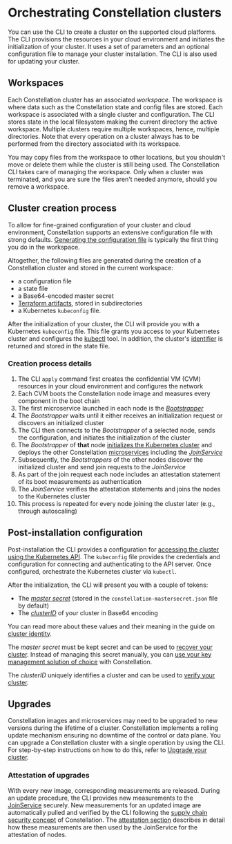 # Orchestrating Constellation clusters

You can use the CLI to create a cluster on the supported cloud platforms.
The CLI provisions the resources in your cloud environment and initiates the initialization of your cluster.
It uses a set of parameters and an optional configuration file to manage your cluster installation.
The CLI is also used for updating your cluster.

## Workspaces

Each Constellation cluster has an associated *workspace*.
The workspace is where data such as the Constellation state and config files are stored.
Each workspace is associated with a single cluster and configuration.
The CLI stores state in the local filesystem making the current directory the active workspace.
Multiple clusters require multiple workspaces, hence, multiple directories.
Note that every operation on a cluster always has to be performed from the directory associated with its workspace.

You may copy files from the workspace to other locations,
but you shouldn't move or delete them while the cluster is still being used.
The Constellation CLI takes care of managing the workspace.
Only when a cluster was terminated, and you are sure the files aren't needed anymore, should you remove a workspace.

## Cluster creation process

To allow for fine-grained configuration of your cluster and cloud environment, Constellation supports an extensive configuration file with strong defaults. [Generating the configuration file](../workflows/config.md) is typically the first thing you do in the workspace.

Altogether, the following files are generated during the creation of a Constellation cluster and stored in the current workspace:

* a configuration file
* a state file
* a Base64-encoded master secret
* [Terraform artifacts](../reference/terraform.md), stored in subdirectories
* a Kubernetes `kubeconfig` file.

After the initialization of your cluster, the CLI will provide you with a Kubernetes `kubeconfig` file.
This file grants you access to your Kubernetes cluster and configures the [kubectl](https://kubernetes.io/docs/concepts/configuration/organize-cluster-access-kubeconfig/) tool.
In addition, the cluster's [identifier](orchestration.md#post-installation-configuration) is returned and stored in the state file.

### Creation process details

1. The CLI `apply` command first creates the confidential VM (CVM) resources in your cloud environment and configures the network
2. Each CVM boots the Constellation node image and measures every component in the boot chain
3. The first microservice launched in each node is the [*Bootstrapper*](microservices.md#bootstrapper)
4. The *Bootstrapper* waits until it either receives an initialization request or discovers an initialized cluster
5. The CLI then connects to the *Bootstrapper* of a selected node, sends the configuration, and initiates the initialization of the cluster
6. The *Bootstrapper* of **that** node [initializes the Kubernetes cluster](microservices.md#bootstrapper) and deploys the other Constellation [microservices](microservices.md) including the [*JoinService*](microservices.md#joinservice)
7. Subsequently, the *Bootstrappers* of the other nodes discover the initialized cluster and send join requests to the *JoinService*
8. As part of the join request each node includes an attestation statement of its boot measurements as authentication
9. The *JoinService* verifies the attestation statements and joins the nodes to the Kubernetes cluster
10. This process is repeated for every node joining the cluster later (e.g., through autoscaling)

## Post-installation configuration

Post-installation the CLI provides a configuration for [accessing the cluster using the Kubernetes API](https://kubernetes.io/docs/tasks/administer-cluster/access-cluster-api/).
The `kubeconfig` file provides the credentials and configuration for connecting and authenticating to the API server.
Once configured, orchestrate the Kubernetes cluster via `kubectl`.

After the initialization, the CLI will present you with a couple of tokens:

* The [*master secret*](keys.md#master-secret) (stored in the `constellation-mastersecret.json` file by default)
* The [*clusterID*](keys.md#cluster-identity) of your cluster in Base64 encoding

You can read more about these values and their meaning in the guide on [cluster identity](keys.md#cluster-identity).

The *master secret* must be kept secret and can be used to [recover your cluster](../workflows/recovery.md).
Instead of managing this secret manually, you can [use your key management solution of choice](keys.md#user-managed-key-management) with Constellation.

The *clusterID* uniquely identifies a cluster and can be used to [verify your cluster](../workflows/verify-cluster.md).

## Upgrades

Constellation images and microservices may need to be upgraded to new versions during the lifetime of a cluster.
Constellation implements a rolling update mechanism ensuring no downtime of the control or data plane.
You can upgrade a Constellation cluster with a single operation by using the CLI.
For step-by-step instructions on how to do this, refer to [Upgrade your cluster](../workflows/upgrade.md).

### Attestation of upgrades

With every new image, corresponding measurements are released.
During an update procedure, the CLI provides new measurements to the [JoinService](microservices.md#joinservice) securely.
New measurements for an updated image are automatically pulled and verified by the CLI following the [supply chain security concept](attestation.md#chain-of-trust) of Constellation.
The [attestation section](attestation.md#cluster-facing-attestation) describes in detail how these measurements are then used by the JoinService for the attestation of nodes.

<!-- soon: As the [builds of the Constellation images are reproducible](attestation.md#chain-of-trust), the updated measurements are auditable by the customer. -->
